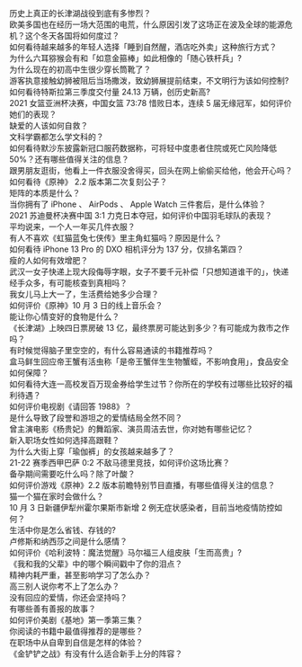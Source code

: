 历史上真正的长津湖战役到底有多惨烈？  
欧美多国也在经历一场大范围的电荒，什么原因引发了这场正在波及全球的能源危机？这个冬天各国将如何度过？  
如何看待越来越多的年轻人选择「睡到自然醒，酒店吃外卖」这种旅行方式？  
为什么六耳猕猴会有和「如意金箍棒」如此相像的「随心铁杆兵」?  
为什么现在的初高中生很少穿长筒靴了？  
游客执意接触幼狮被阻后当场撒泼，致幼狮展提前结束，不文明行为该如何控制?  
如何看待特斯拉第三季度交付量 24.13 万辆，创历史新高?  
2021 女篮亚洲杯决赛，中国女篮 73:78 惜败日本，连续 5 届无缘冠军，如何评价她们的表现？  
缺爱的人该如何自救？  
文科学霸都怎么学文科的？  
如何看待默沙东披露新冠口服药数据称，可将轻中度患者住院或死亡风险降低 50%？还有哪些值得关注的信息？  
跟男朋友逛街，他看上一件衣服没舍得买，回头在网上偷偷买给他，他会开心吗？  
如何看待《原神》 2.2 版本第二次复刻公子？  
矩阵的本质是什么？  
当你拥有了 iPhone 、 AirPods 、 Apple Watch 三件套后，是什么体验？  
2021 苏迪曼杯决赛中国 3:1 力克日本夺冠，如何评价中国羽毛球队的表现？  
平均说来，一个人一年买几件衣服？  
有人不喜欢《虹猫蓝兔七侠传》里主角虹猫吗？原因是什么？  
如何看待 iPhone 13  Pro 的 DXO 相机评分为 137 分，仅排名第四？  
瘦的人如何有效增肥？  
武汉一女子快递上现大段侮辱字眼，女子不要千元补偿「只想知道谁干的」，快递经手众多，有可能核查到真相吗？  
我女儿马上大一了，生活费给她多少合理？  
如何评价《原神》10 月 3 日的线上音乐会？  
能让你心情变好的食物是什么？  
《长津湖》上映四日票房破 13 亿，最终票房可能达到多少？有可能成为救市之作吗？  
有时候觉得脑子里空空的，有什么容易通读的书籍推荐吗？  
盒马鲜生回应帝王蟹有活虫称「是帝王蟹伴生生物蟹蛭，不影响食用」，食品安全如何保障？  
如何看待大连一高校发百万现金券给学生过节？你所在的学校有过哪些比较好的福利待遇？  
如何评价电视剧《请回答 1988》？  
是什么导致了段誉和游坦之的爱情结局全然不同？  
曾主演电影《杨贵妃》的舞蹈家、演员周洁去世，你对她有哪些记忆？  
新入职场女性如何选择高跟鞋？  
为什么大街上穿「瑜伽裤」的女孩越来越多了？  
21-22 赛季西甲巴萨 0:2 不敌马德里竞技，如何评价这场比赛？  
备孕期间需要吃什么吗？除了叶酸？  
如何评价游戏《原神》2.2 版本前瞻特别节目直播，有哪些值得关注的信息？  
猫一个猫在家时会做什么？  
10 月 3 日新疆伊犁州霍尔果斯市新增 2 例无症状感染者，目前当地疫情防控如何？  
生活中你是怎么省钱、存钱的?  
卢修斯和纳西莎之间是什么感情？  
如何评价《哈利波特：魔法觉醒》马尔福三人组皮肤「生而高贵」?  
《我和我的父辈》中的哪个瞬间戳中了你的泪点？  
精神内耗严重，甚至影响学习了怎么办？  
高三别人说你考不上了怎么办？  
没有回应的爱情，你还会坚持吗？  
有哪些善有善报的故事？  
如何评价美剧《基地》第一季第三集？  
你阅读的书籍中最值得推荐的是哪些？  
在职场中从自卑到自信是怎样的体验？  
《金铲铲之战》有没有什么适合新手上分的阵容？  
